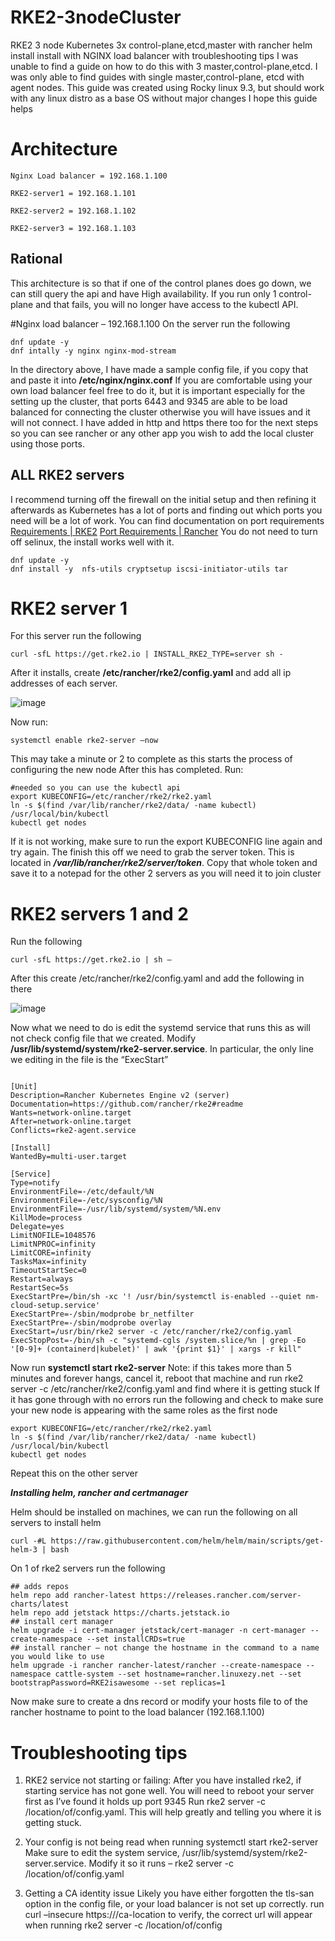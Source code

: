 # RKE2-3nodeCluster
RKE2 3 node Kubernetes 3x control-plane,etcd,master with rancher helm install install with NGINX load balancer with troubleshooting tips
I was unable to find a guide on how to do this with 3 master,control-plane,etcd. I was only able to find guides with single master,control-plane, etcd with agent nodes.
This guide was created using Rocky linux 9.3, but should work with any linux distro as a base OS without major changes
I hope this guide helps

# Architecture

```
Nginx Load balancer = 192.168.1.100

RKE2-server1 = 192.168.1.101

RKE2-server2 = 192.168.1.102

RKE2-server3 = 192.168.1.103
```

## Rational 
This architecture is so that if one of the control planes does go down, we can still query the api and have High availability.
If you run only 1 control-plane and that fails, you will no longer have access to the kubectl API.

#Nginx load balancer – 192.168.1.100
On the server run the following

```
dnf update -y
dnf intally -y nginx nginx-mod-stream
```
In the directory above, I have made a sample config file, if you copy that and paste it into **/etc/nginx/nginx.conf**
If you are comfortable using your own load balancer feel free to do it, but it is important especially for the setting up the cluster, that ports 6443 and 9345 are able to be load balanced for connecting the cluster otherwise you will have issues and it will not connect.
I have added in http and https there too for the next steps so you can see rancher or any other app you wish to add the local cluster using those ports.


## ALL RKE2 servers

I recommend turning off the firewall on the initial setup and then refining it afterwards as Kubernetes has a lot of ports and finding out which ports you need will be a lot of work.
You can find documentation on port requirements
[Requirements | RKE2](https://docs.rke2.io/install/requirements)
[Port Requirements | Rancher](https://ranchermanager.docs.rancher.com/getting-started/installation-and-upgrade/installation-requirements/port-requirements#:~:text=Ports%20for%20Rancher%20Server%20Nodes%20on%20RKE2%E2%80%8B&text=The%20RKE2%20server%20needs%20port,port%2010250%20on%20each%20node.)
You do not need to turn off selinux, the install works well with it.
```
dnf update -y
dnf install -y  nfs-utils cryptsetup iscsi-initiator-utils tar
```
# RKE2 server 1
For this server run the following

```
curl -sfL https://get.rke2.io | INSTALL_RKE2_TYPE=server sh -
```

After it installs, create **/etc/rancher/rke2/config.yaml** and add all ip addresses of each server.


![image](https://github.com/R3m1xed/RKE2-3nodeCluster/assets/80881749/f1133285-07f5-4427-95b9-e93fa460e57b)

Now run:

```
systemctl enable rke2-server –now
```

This may take a minute or 2 to complete as this starts the process of configuring the new node
After this has completed. Run: 

```
#needed so you can use the kubectl api
export KUBECONFIG=/etc/rancher/rke2/rke2.yaml
ln -s $(find /var/lib/rancher/rke2/data/ -name kubectl) /usr/local/bin/kubectl 
kubectl get nodes
```

If it is not working, make sure to run the export KUBECONFIG line again and try again.
The finish this off we need to grab the server token. This is located in ***/var/lib/rancher/rke2/server/token***.
Copy that whole token and save it to a notepad for the other 2 servers as you will need it to join cluster

# RKE2 servers 1 and 2
Run the following

```
curl -sfL https://get.rke2.io | sh –
```

After this create /etc/rancher/rke2/config.yaml and add the following in there

![image](https://github.com/R3m1xed/RKE2-3nodeCluster/assets/80881749/9917852c-102d-481a-a22b-1c2b838082d9)

Now what we need to do is edit the systemd service that runs this as will not check config file that we created. Modify **/usr/lib/systemd/system/rke2-server.service**. In particular, the only line we editing in the file is the “ExecStart”

```

[Unit]
Description=Rancher Kubernetes Engine v2 (server)
Documentation=https://github.com/rancher/rke2#readme
Wants=network-online.target
After=network-online.target
Conflicts=rke2-agent.service

[Install]
WantedBy=multi-user.target

[Service]
Type=notify
EnvironmentFile=-/etc/default/%N
EnvironmentFile=-/etc/sysconfig/%N
EnvironmentFile=-/usr/lib/systemd/system/%N.env
KillMode=process
Delegate=yes
LimitNOFILE=1048576
LimitNPROC=infinity
LimitCORE=infinity
TasksMax=infinity
TimeoutStartSec=0
Restart=always
RestartSec=5s
ExecStartPre=/bin/sh -xc '! /usr/bin/systemctl is-enabled --quiet nm-cloud-setup.service'
ExecStartPre=-/sbin/modprobe br_netfilter
ExecStartPre=-/sbin/modprobe overlay
ExecStart=/usr/bin/rke2 server -c /etc/rancher/rke2/config.yaml
ExecStopPost=-/bin/sh -c "systemd-cgls /system.slice/%n | grep -Eo '[0-9]+ (containerd|kubelet)' | awk '{print $1}' | xargs -r kill"

```

Now run **systemctl start rke2-server**
Note: if this takes more than 5 minutes and forever hangs, cancel it, reboot that machine and run rke2 server -c /etc/rancher/rke2/config.yaml and find where it is getting stuck
If it has gone through with no errors run the following and check to make sure your new node is appearing with the same roles as the first node

```
export KUBECONFIG=/etc/rancher/rke2/rke2.yaml
ln -s $(find /var/lib/rancher/rke2/data/ -name kubectl) /usr/local/bin/kubectl 
kubectl get nodes
```

Repeat this on the other server

***Installing helm, rancher and certmanager***

Helm should be installed on machines, we can run the following on all servers to install helm

```
curl -#L https://raw.githubusercontent.com/helm/helm/main/scripts/get-helm-3 | bash
```

On 1 of rke2 servers run the following

```
## adds repos
helm repo add rancher-latest https://releases.rancher.com/server-charts/latest
helm repo add jetstack https://charts.jetstack.io
## install cert manager
helm upgrade -i cert-manager jetstack/cert-manager -n cert-manager --create-namespace --set installCRDs=true
## install rancher – not change the hostname in the command to a name you would like to use
helm upgrade -i rancher rancher-latest/rancher --create-namespace --namespace cattle-system --set hostname=rancher.linuxezy.net --set bootstrapPassword=RKE2isawesome --set replicas=1
```

Now make sure to create a dns record or modify your hosts file to of the rancher hostname to point to the load balancer (192.168.1.100)

# Troubleshooting tips
1.	RKE2 service not starting or failing:
After you have installed rke2, if starting service has not gone well. You will need to reboot your server first as I’ve found it holds up port 9345
Run rke2 server -c /location/of/config.yaml. This will help greatly and telling you where it is getting stuck.

2.	Your config is not being read when running systemctl start rke2-server
Make sure to edit the system service, /usr/lib/systemd/system/rke2-server.service.
Modify it so it runs – rke2 server -c /location/of/config.yaml

3.	Getting a CA identity issue
Likely you have either forgotten the tls-san option in the config file, or your load balancer is not set up correctly.
run curl –insecure https://<lb-ip>/ca-location to verify, the correct url will appear when running rke2 server -c /location/of/config




